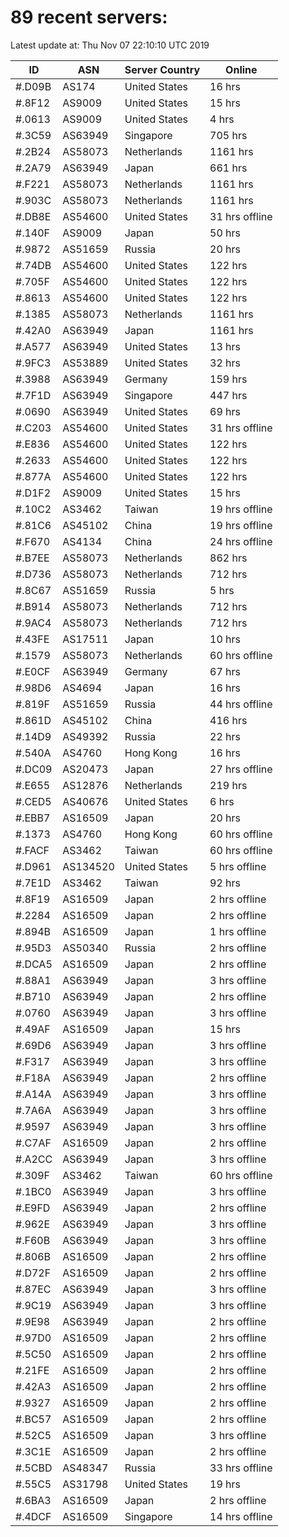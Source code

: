 # 89 recent servers:

Latest update at: Thu Nov 07 22:10:10 UTC 2019

| ID | ASN | Server Country | Online |
| -- | --- | -------------- | ------ |
| #.D09B | AS174 | United States | 16 hrs |
| #.8F12 | AS9009 | United States | 15 hrs |
| #.0613 | AS9009 | United States | 4 hrs |
| #.3C59 | AS63949 | Singapore | 705 hrs |
| #.2B24 | AS58073 | Netherlands | 1161 hrs |
| #.2A79 | AS63949 | Japan | 661 hrs |
| #.F221 | AS58073 | Netherlands | 1161 hrs |
| #.903C | AS58073 | Netherlands | 1161 hrs |
| #.DB8E | AS54600 | United States | 31 hrs offline |
| #.140F | AS9009 | Japan | 50 hrs |
| #.9872 | AS51659 | Russia | 20 hrs |
| #.74DB | AS54600 | United States | 122 hrs |
| #.705F | AS54600 | United States | 122 hrs |
| #.8613 | AS54600 | United States | 122 hrs |
| #.1385 | AS58073 | Netherlands | 1161 hrs |
| #.42A0 | AS63949 | Japan | 1161 hrs |
| #.A577 | AS63949 | United States | 13 hrs |
| #.9FC3 | AS53889 | United States | 32 hrs |
| #.3988 | AS63949 | Germany | 159 hrs |
| #.7F1D | AS63949 | Singapore | 447 hrs |
| #.0690 | AS63949 | United States | 69 hrs |
| #.C203 | AS54600 | United States | 31 hrs offline |
| #.E836 | AS54600 | United States | 122 hrs |
| #.2633 | AS54600 | United States | 122 hrs |
| #.877A | AS54600 | United States | 122 hrs |
| #.D1F2 | AS9009 | United States | 15 hrs |
| #.10C2 | AS3462 | Taiwan | 19 hrs offline |
| #.81C6 | AS45102 | China | 19 hrs offline |
| #.F670 | AS4134 | China | 24 hrs offline |
| #.B7EE | AS58073 | Netherlands | 862 hrs |
| #.D736 | AS58073 | Netherlands | 712 hrs |
| #.8C67 | AS51659 | Russia | 5 hrs |
| #.B914 | AS58073 | Netherlands | 712 hrs |
| #.9AC4 | AS58073 | Netherlands | 712 hrs |
| #.43FE | AS17511 | Japan | 10 hrs |
| #.1579 | AS58073 | Netherlands | 60 hrs offline |
| #.E0CF | AS63949 | Germany | 67 hrs |
| #.98D6 | AS4694 | Japan | 16 hrs |
| #.819F | AS51659 | Russia | 44 hrs offline |
| #.861D | AS45102 | China | 416 hrs |
| #.14D9 | AS49392 | Russia | 22 hrs |
| #.540A | AS4760 | Hong Kong | 16 hrs |
| #.DC09 | AS20473 | Japan | 27 hrs offline |
| #.E655 | AS12876 | Netherlands | 219 hrs |
| #.CED5 | AS40676 | United States | 6 hrs |
| #.EBB7 | AS16509 | Japan | 20 hrs |
| #.1373 | AS4760 | Hong Kong | 60 hrs offline |
| #.FACF | AS3462 | Taiwan | 60 hrs offline |
| #.D961 | AS134520 | United States | 5 hrs offline |
| #.7E1D | AS3462 | Taiwan | 92 hrs |
| #.8F19 | AS16509 | Japan | 2 hrs offline |
| #.2284 | AS16509 | Japan | 2 hrs offline |
| #.894B | AS16509 | Japan | 1 hrs offline |
| #.95D3 | AS50340 | Russia | 2 hrs offline |
| #.DCA5 | AS16509 | Japan | 2 hrs offline |
| #.88A1 | AS63949 | Japan | 3 hrs offline |
| #.B710 | AS63949 | Japan | 2 hrs offline |
| #.0760 | AS63949 | Japan | 3 hrs offline |
| #.49AF | AS16509 | Japan | 15 hrs |
| #.69D6 | AS63949 | Japan | 3 hrs offline |
| #.F317 | AS63949 | Japan | 3 hrs offline |
| #.F18A | AS63949 | Japan | 2 hrs offline |
| #.A14A | AS63949 | Japan | 3 hrs offline |
| #.7A6A | AS63949 | Japan | 3 hrs offline |
| #.9597 | AS63949 | Japan | 3 hrs offline |
| #.C7AF | AS16509 | Japan | 2 hrs offline |
| #.A2CC | AS63949 | Japan | 3 hrs offline |
| #.309F | AS3462 | Taiwan | 60 hrs offline |
| #.1BC0 | AS63949 | Japan | 3 hrs offline |
| #.E9FD | AS63949 | Japan | 2 hrs offline |
| #.962E | AS63949 | Japan | 3 hrs offline |
| #.F60B | AS63949 | Japan | 3 hrs offline |
| #.806B | AS16509 | Japan | 2 hrs offline |
| #.D72F | AS16509 | Japan | 2 hrs offline |
| #.87EC | AS63949 | Japan | 3 hrs offline |
| #.9C19 | AS63949 | Japan | 3 hrs offline |
| #.9E98 | AS63949 | Japan | 2 hrs offline |
| #.97D0 | AS16509 | Japan | 2 hrs offline |
| #.5C50 | AS16509 | Japan | 2 hrs offline |
| #.21FE | AS16509 | Japan | 2 hrs offline |
| #.42A3 | AS16509 | Japan | 2 hrs offline |
| #.9327 | AS16509 | Japan | 2 hrs offline |
| #.BC57 | AS16509 | Japan | 2 hrs offline |
| #.52C5 | AS16509 | Japan | 3 hrs offline |
| #.3C1E | AS16509 | Japan | 2 hrs offline |
| #.5CBD | AS48347 | Russia | 33 hrs offline |
| #.55C5 | AS31798 | United States | 19 hrs |
| #.6BA3 | AS16509 | Japan | 2 hrs offline |
| #.4DCF | AS16509 | Singapore | 14 hrs offline |

